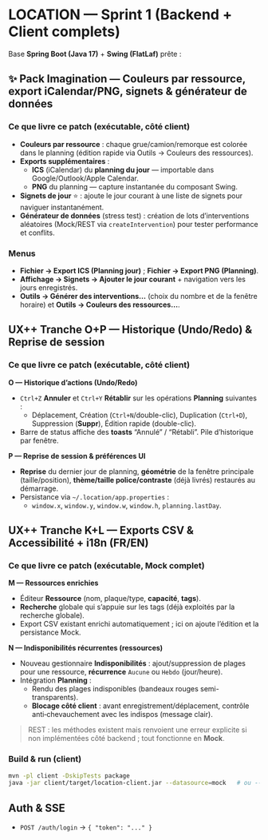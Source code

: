 # LOCATION — Sprint 1 (Backend + Client complets)

Base **Spring Boot (Java 17)** + **Swing (FlatLaf)** prête :

## ✨ Pack Imagination — Couleurs par ressource, export iCalendar/PNG, signets & générateur de données

### Ce que livre ce patch (exécutable, côté **client**)
- **Couleurs par ressource** : chaque grue/camion/remorque est colorée dans le planning (édition rapide via Outils → Couleurs des ressources).
- **Exports supplémentaires** :
  - **ICS** (iCalendar) du **planning du jour** — importable dans Google/Outlook/Apple Calendar.
  - **PNG** du planning — capture instantanée du composant Swing.
- **Signets de jour** ⭐ : ajoute le jour courant à une liste de signets pour naviguer instantanément.
- **Générateur de données** (stress test) : création de lots d’interventions aléatoires (Mock/REST via `createIntervention`) pour tester performance et conflits.

### Menus
- **Fichier → Export ICS (Planning jour)** ; **Fichier → Export PNG (Planning)**.
- **Affichage → Signets → Ajouter le jour courant** + navigation vers les jours enregistrés.
- **Outils → Générer des interventions…** (choix du nombre et de la fenêtre horaire) et **Outils → Couleurs des ressources…**.

## UX++ Tranche O+P — Historique (Undo/Redo) & Reprise de session

### Ce que livre ce patch (exécutable, côté **client**)
**O — Historique d’actions (Undo/Redo)**
- `Ctrl+Z` **Annuler** et `Ctrl+Y` **Rétablir** sur les opérations **Planning** suivantes :
  - Déplacement, Création (`Ctrl+N`/double-clic), Duplication (`Ctrl+D`), Suppression (**Suppr**), Édition rapide (double-clic).
- Barre de status affiche des **toasts** “Annulé” / “Rétabli”. Pile d’historique par fenêtre.

**P — Reprise de session & préférences UI**
- **Reprise** du dernier jour de planning, **géométrie** de la fenêtre principale (taille/position), **thème/taille police/contraste** (déjà livrés) restaurés au démarrage.
- Persistance via `~/.location/app.properties` :
  - `window.x`, `window.y`, `window.w`, `window.h`, `planning.lastDay`.

## UX++ Tranche K+L — Exports CSV & Accessibilité + i18n (FR/EN)


### Ce que livre ce patch (exécutable, Mock complet)
**M — Ressources enrichies**
- Éditeur **Ressource** (nom, plaque/type, **capacité**, **tags**).
- **Recherche** globale qui s’appuie sur les tags (déjà exploités par la recherche globale).
- Export CSV existant enrichi automatiquement ; ici on ajoute l’édition et la persistance Mock.

**N — Indisponibilités récurrentes (ressources)**
- Nouveau gestionnaire **Indisponibilités** : ajout/suppression de plages pour une ressource, **récurrence** `Aucune` ou `Hebdo` (jour/heure).
- Intégration **Planning** :
  - Rendu des plages indisponibles (bandeaux rouges semi-transparents).
  - **Blocage côté client** : avant enregistrement/déplacement, contrôle anti‑chevauchement avec les indispos (message clair).

> REST : les méthodes existent mais renvoient une erreur explicite si non implémentées côté backend ; tout fonctionne en **Mock**.


### Build & run (client)
```bash
mvn -pl client -DskipTests package
java -jar client/target/location-client.jar --datasource=mock   # ou --datasource=rest
```

## Auth & SSE
- `POST /auth/login` → `{ "token": "..." }`
